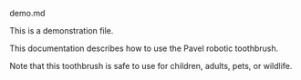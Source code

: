 demo.md

This is a demonstration file.

This documentation describes how to use the Pavel robotic
toothbrush.

Note that this toothbrush is safe to use for children,
adults, pets, or wildlife.

